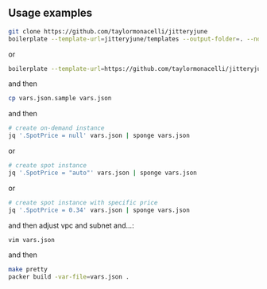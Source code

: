 ## Usage examples

```bash
git clone https://github.com/taylormonacelli/jitteryjune
boilerplate --template-url=jitteryjune/templates --output-folder=. --non-interactive
```

or

```bash
boilerplate --template-url=https://github.com/taylormonacelli/jitteryjune/archive/refs/heads/master.zip//jitteryjune-master/templates --output-folder=. --non-interactive
```

and then

```bash
cp vars.json.sample vars.json
```

and then

```bash
# create on-demand instance
jq '.SpotPrice = null' vars.json | sponge vars.json
```

or

```bash
# create spot instance
jq '.SpotPrice = "auto"' vars.json | sponge vars.json
```

or

```bash
# create spot instance with specific price
jq '.SpotPrice = 0.34' vars.json | sponge vars.json
```

and then adjust vpc and subnet and...:
```bash
vim vars.json
```





and then

```bash
make pretty
packer build -var-file=vars.json .
```
